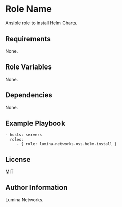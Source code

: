Role Name
=========

Ansible role to install Helm Charts.

Requirements
------------

None.

Role Variables
--------------

None.

Dependencies
------------

None.

Example Playbook
----------------

    - hosts: servers
      roles:
         - { role: lumina-networks-oss.helm-install }

License
-------

MIT

Author Information
------------------

Lumina Networks.
